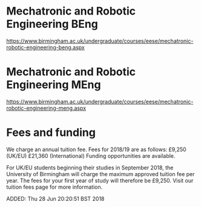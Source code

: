 

# Mechatronic and Robotic Engineering BEng

https://www.birmingham.ac.uk/undergraduate/courses/eese/mechatronic-robotic-engineering-beng.aspx


# Mechatronic and Robotic Engineering MEng

https://www.birmingham.ac.uk/undergraduate/courses/eese/mechatronic-robotic-engineering-meng.aspx




# Fees and funding

We charge an annual tuition fee. Fees for 2018/19 are as follows: 
£9,250 (UK/EU) 
£21,360 (International) 
Funding opportunities are available.

For UK/EU students beginning their studies in September 2018, the University of Birmingham will charge the maximum approved tuition fee per year. The fees for your first year of study will therefore be £9,250. Visit our tuition fees page for more information.



ADDED: Thu 28 Jun 20:20:51 BST 2018







